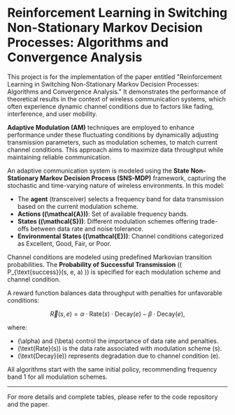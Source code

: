 # Reinforcement Learning in Switching Non-Stationary Markov Decision Processes: Algorithms and Convergence Analysis

This project is for the implementation of the paper entitled "Reinforcement Learning in Switching Non-Stationary Markov Decision Processes: Algorithms and Convergence Analysis." It demonstrates the performance of theoretical results in the context of wireless communication systems, which often experience dynamic channel conditions due to factors like fading, interference, and user mobility.

**Adaptive Modulation (AM)** techniques are employed to enhance performance under these fluctuating conditions by dynamically adjusting transmission parameters, such as modulation schemes, to match current channel conditions. This approach aims to maximize data throughput while maintaining reliable communication.

An adaptive communication system is modeled using the **State Non-Stationary Markov Decision Process (SNS-MDP)** framework, capturing the stochastic and time-varying nature of wireless environments. In this model:

- The **agent** (transceiver) selects a frequency band for data transmission based on the current modulation scheme.
- **Actions (\(\mathcal{A}\))**: Set of available frequency bands.
- **States (\(\mathcal{S}\))**: Different modulation schemes offering trade-offs between data rate and noise tolerance.
- **Environmental States (\(\mathcal{E}\))**: Channel conditions categorized as Excellent, Good, Fair, or Poor.

Channel conditions are modeled using predefined Markovian transition probabilities. The **Probability of Successful Transmission** (\( P_{\text{success}}(s, e, a) \)) is specified for each modulation scheme and channel condition.

A reward function balances data throughput with penalties for unfavorable conditions:

$$
\vec{R}(s, e) = \alpha \cdot \text{Rate}(s) \cdot \text{Decay}(e) - \beta \cdot \text{Decay}(e),
$$

where:

- \(\alpha\) and \(\beta\) control the importance of data rate and penalties.
- \(\text{Rate}(s)\) is the data rate associated with modulation scheme \(s\).
- \(\text{Decay}(e)\) represents degradation due to channel condition \(e\).

 All algorithms start with the same initial policy, recommending frequency band 1 for all modulation schemes.

---

For more details and complete tables, please refer to the code repository and the paper.
